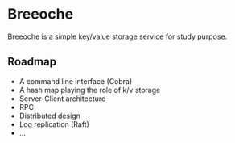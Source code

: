 # Breeoche

Breeoche is a simple key/value storage service for study purpose.

## Roadmap

+ A command line interface (Cobra)
+ A hash map playing the role of k/v storage
+ Server-Client architecture
+ RPC
+ Distributed design
+ Log replication (Raft)
+ ...
